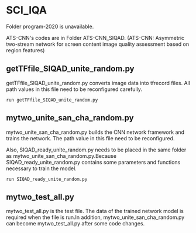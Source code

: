 # SCI_IQA
Folder program-2020 is unavailable.

ATS-CNN's codes are in Folder ATS-CNN_SIQAD. (ATS-CNN: Asymmetric two-stream network for screen content image quality assessment based on region features)

## getTFfile_SIQAD_unite_random.py
getTFfile_SIQAD_unite_random.py converts image data into tfrecord files.
All path values in this file need to be reconfigured carefully.

    run getTFfile_SIQAD_unite_random.py

## mytwo_unite_san_cha_random.py
mytwo_unite_san_cha_random.py builds the CNN network framework and trains the network. The path value in this file need to be reconfigured.

Also, SIQAD_ready_unite_random.py needs to be placed in the same folder as mytwo_unite_san_cha_random.py.Because SIQAD_ready_unite_random.py contains some parameters and functions necessary to train the model.

    run SIQAD_ready_unite_random.py

## mytwo_test_all.py
mytwo_test_all.py is the test file. The data of the trained network model is required when the file is run.In addition, mytwo_unite_san_cha_random.py can become mytwo_test_all.py after some code changes.

